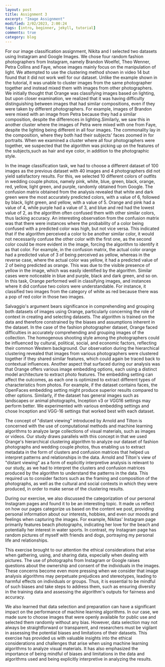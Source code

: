 ```yaml
---
layout: post
title: Assignment 3 
excerpt: "Image Assignment"
modified: 2/02/2023, 2:00:24
tags: [intro, beginner, jekyll, tutorial]
comments: true
category: blog
---
```



For our image classification assignment, Nikita and I selected two datasets using Instagram and Google Images. We chose four random fashion photographers from Instagram, namely Brandon Woelfel, Theo Wenner, Petra Collins and Faye, whose images mainly focus on the manipulation of light. We attempted to use the clustering method shown in video 14 but found that it did not work well for our dataset. Unlike the example shown in the tutorial, it was unable to cluster images from the same photographer together and instead mixed them with images from other photographers. We initially thought that Orange was classifying images based on lighting, but upon closer examination, we realized that it was having difficulty distinguishing between images that had similar compositions, even if they were taken by different photographers. For example, images of Brandon were mixed with an image from Petra because they had a similar composition, despite the differences in lighting.Similarly, we saw this in another cluster where the images of Petra were mixed with one from Faye, despite the lighting being different in all four images. The commonality lay in the composition, where they both had their subjects' faces zoomed in for portraits. When we examined a cluster where all four photographers were together, we suspected that the algorithm was picking up on the features of the subjects,such as hair and eye color, in addition to the photographic style.

In the image classification task, we had to choose a different dataset of 100 images as the previous dataset with 40 images and 4 photographers did not yield satisfactory results. For this, we selected 10 different colors of outfits in wedding couple photos, namely pink, white, blue, green, black, orange, red, yellow, light green, and purple, randomly obtained from Google. The confusion matrix obtained from the analysis revealed that white and dark green were the most accurately predicted colors, with a value of 6, followed by black, light green, and yellow, with a value of 5. Orange and pink had a value of 4, while purple had a value of 3, and blue and red had the lowest value of 2, as the algorithm often confused them with other similar colors, thus lacking accuracy. An interesting observation from the confusion matrix was that there were instances where the probability of a color being confused with a predicted color was high, but not vice versa. This indicated that if the algorithm perceived a color to be another similar color, it would not necessarily confuse the other color with the first one, as the second color could be more evident in the image, forcing the algorithm to identify it as that color. For example, in the confusion matrix, the actual color orange had a predicted value of 3 of being perceived as yellow, whereas in the reverse case, where the actual color was yellow, it had a predicted value of 2 of being predicted as orange. This was due to the visible presence of yellow in the image, which was easily identified by the algorithm. Similar cases were noticeable in blue and purple, black and dark green, and so on. In this task, Orange performed well in classifying images, and instances where it did confuse two colors were understandable. For instance, it classified two images from the category of white as red because there was a pop of red color in those two images.

Salvaggio's argument bears significance in comprehending and grouping both datasets of images using Orange, particularly concerning the role of context in creating and selecting datasets. The algorithm is trained on the data and therefore constrained by the biases and assumptions inherent in the dataset. In the case of the fashion photographer dataset, Orange faced difficulties in accurately comprehending and grouping images of the collection. The homogenous shooting style among the photographers could be influenced by cultural, political, social, and economic factors, reflecting their common Western background. Our observation during the hierarchical clustering revealed that images from various photographers were clustered together if they shared similar features, which could again be traced back to contextual influences. Another aspect that surfaced during our analysis was that Orange offers various image embedding options, each using a distinct model architecture to extract photo features. The embedding setting can affect the outcomes, as each one is optimized to extract different types of characteristics from photos. For example, if the dataset contains faces, the OpenFaces embedding setting might produce superior results compared to other options. Similarly, if the dataset has general images such as landscapes or animal photographs, Inception v3 or VGG16 settings may perform better. We experimented with various embedding settings and chose Inception and VGG-16 settings that worked best with each dataset.

The concept of "distant viewing" introduced by Arnold and Tilton is concerned with the use of computational methods and machine learning algorithms to analyze large collections of visual materials, such as images or videos. Our study draws parallels with this concept in that we used Orange's hierarchical clustering algorithm to analyze our dataset of fashion photographs and wedding couple photos, thus enabling us to extract metadata in the form of clusters and confusion matrices that helped us interpret patterns and relationships in the data. Arnold and Tilton's view of "distant viewing" as a form of explicitly interpretive analysis is relevant to our study, as we had to interpret the clusters and confusion matrices produced by the algorithm to understand the patterns in the data. This required us to consider factors such as the framing and composition of the photographs, as well as the cultural and social contexts in which they were produced, in order to make sense of the clustering results.

During our exercise, we also discussed the categorization of our personal Instagram pages and found it to be an interesting topic. It made us reflect on how our pages categorize us based on the content we post, providing personal information about our interests, hobbies, and even our moods and feelings when capturing the images. For example, Nikitas' Instagram page primarily features beach photographs, indicating her love for the beach and potentially her interest in water sports. In contrast, my Instagram page has random pictures of myself with friends and dogs, portraying my personal life and relationships.


This exercise brought to our attention the ethical considerations that arise when gathering, using, and sharing data, especially when dealing with pictures. The use of photographs from Instagram or Google raises questions about the ownership and consent of the individuals in the images. These concerns become even more pressing when we consider that image analysis algorithms may perpetuate prejudices and stereotypes, leading to harmful effects on individuals or groups. Thus, it is essential to be mindful of such biases and take steps to address them, such as ensuring diversity in the training data and assessing the algorithm's outputs for fairness and accuracy.

We also learned that data selection and preparation can have a significant impact on the performance of machine learning algorithms. In our case, we made sure to choose images that were openly available for public use and selected them randomly without any bias. However, data selection may not always be straightforward or transparent, and researchers must be vigilant in assessing the potential biases and limitations of their datasets. This exercise has provided us with valuable insights into the ethical considerations and challenges that arise when using machine learning algorithms to analyze visual materials. It has also emphasized the importance of being mindful of biases and limitations in the data and algorithms used and being explicitly interpretive in analyzing the results.
